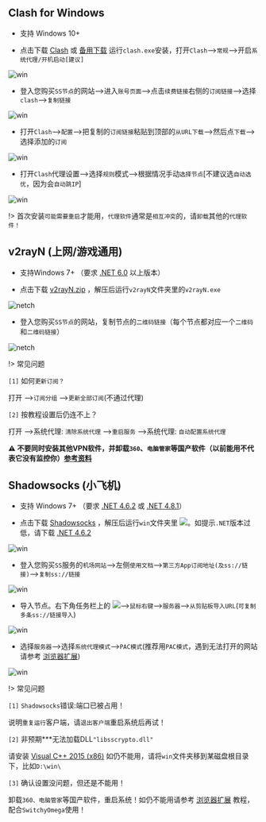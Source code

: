 ## Clash for Windows

* 支持 Windows 10+

* 点击下载 <a href="media/win/clash.exe" target="_blank">Clash</a> 或 <a href="https://github.com/Fndroid/clash_for_windows_pkg" target="_blank">备用下载</a> 运行`clash.exe`安装，打开`Clash`-->`常规`-->开启`系统代理/开机启动[建议]`

![win](media/win/cfw_1.jpg ':size=720')

* 登入您购买`SS节点`的网站-->进入`账号页面`-->点击`续费链接`右侧的`订阅链接`-->选择`clash`-->`复制链接`

![win](media/win/cfw_2.jpg ':size=720')

* 打开`Clash`-->`配置`-->把复制的`订阅链接`粘贴到顶部的`从URL下载`-->然后点`下载`-->选择添加的`订阅`

![win](media/win/cfw_3.jpg ':size=720')

* 打开`Clash`代理设置-->选择`规则`模式-->根据情况手动`选择节点`[不建议选`自动选优`，因为会`自动跳IP`]

![win](media/win/cfw_4.jpg ':size=720')

!> 首次安装`可能需要重启`才能用，`代理软件`通常是`相互冲突`的，请`卸载`其他的`代理软件！`

## v2rayN (上网/游戏通用) 

* 支持Windows 7+ （要求 [.NET 6.0](https://dotnet.microsoft.com/en-us/download/dotnet/thank-you/runtime-desktop-6.0.19-windows-x64-installer) 以上版本）

* 点击下载 <a href="media/win/v2rayN.zip" target="_blank">v2rayN.zip</a> ，解压后运行`v2rayN`文件夹里的`v2rayN.exe`

![netch](media/win/v2n_1.jpg ':size=720')

* 登入您购买`SS节点`的网站，复制节点的`二维码链接`（每个节点都对应一个`二维码`和`二维码链接`）

![netch](media/win/v2n_2.jpg ':size=720')


!> 常见问题

`[1]` 如何`更新订阅？`

打开 -->`订阅分组` -->`更新全部订阅`(不通过代理)

`[2]` 按教程设置后仍连不上？

打开 -->系统代理: `清除系统代理` -->`重启服务` -->系统代理: `自动配置系统代理`

**⚠️ 不要同时安装其他VPN软件，并卸载`360`、`电脑管家`等国产软件（以前能用不代表它没有监控你）[参考资料](https://github.com/2dust/v2rayN/wiki/%E7%B3%BB%E7%BB%9F%E4%BB%A3%E7%90%86%E5%92%8C%E8%B7%AF%E7%94%B1)**

## Shadowsocks (小飞机)

* 支持 Windows 7+ （要求 [.NET 4.6.2](https://dotnet.microsoft.com/zh-cn/download/dotnet-framework/thank-you/net462-web-installer) 或 [.NET 4.8.1](https://dotnet.microsoft.com/zh-cn/download/dotnet-framework/thank-you/net481-web-installer)）

* 点击下载 <a href="media/win/win.zip" target="_blank">Shadowsocks</a> ，解压后运行`win`文件夹里 <img src="./shadowsocks.png" />。如提示`.NET`版本过低，请下载 [.NET 4.6.2 ](https://download.visualstudio.microsoft.com/download/pr/8e396c75-4d0d-41d3-aea8-848babc2736a/80b431456d8866ebe053eb8b81a168b3/ndp462-kb3151800-x86-x64-allos-enu.exe)

![win](media/win/ss_1.jpg ':size=720')

* 登入您购买`SS`服务的`机场网站`-->左侧`使用文档`-->`第三方App订阅地址(及ss://链接)`-->`复制ss://链接`

![win](media/win/ss_2.jpg ':size=720')

* 导入节点。右下角任务栏上的 <img src="./shadowsocks.png" />-->`鼠标右键`-->`服务器`-->`从剪贴板导入URL`(`可复制多条ss://链接导入`)

![win](media/win/ss_3.jpg ':size=720')

* 选择`服务器`-->选择`系统代理模式`-->`PAC模式`(推荐用`PAC模式`，遇到无法打开的网站请参考 [浏览器扩展](switchyomega))

![win](media/win/ss_4.jpg ':size=720')

!> 常见问题

`[1]` `Shadowsocks`错误:端口已被占用！

说明`重复运行`客户端，请`退出客户端`重启系统后再试！

`[2]` 非预期***无法加载DLL`"libsscrypto.dll"`

请安装 [Visual C++ 2015 (x86)](https://download.microsoft.com/download/6/A/A/6AA4EDFF-645B-48C5-81CC-ED5963AEAD48/vc_redist.x86.exe) 如仍不能用，请将`win`文件夹移到某磁盘根目录下，比如`D:\win\`

`[3]` 确认设置没问题，但还是不能用！

卸载`360、电脑管家`等国产软件，重启系统！如仍不能用请参考 [浏览器扩展](switchyomega) 教程，配合`SwitchyOmega`使用！
